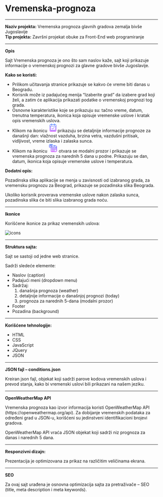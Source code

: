 # Vremenska-prognoza
<hr>
<b>Naziv projekta:</b> <span>Vremenska prognoza glavnih gradova zemalja bivše Jugoslavije<span>
<br>
<b>Tip projekta:</b> <span>Završni projekat obuke za Front-End web programiranje<span>
<hr>
<b>Opis</b>
<br>
<p>Sajt Vremenska prognoza je ono što sam naslov kaže, sajt koji prikazuje informacije o vremenskoj prognozi za glavne gradove bivše Jugoslavije.</p> 
<b>Kako se koristi:</b>
<ul>
<li>Prilikom učitavanja stranice prikazuje se kakvo će vreme biti danas u Beogradu.</li>
<li>Korisnik može iz padajućeg menija “Izaberite grad” da izabere grad koji želi, a zatim će aplikacija prikazati podatke o vremenskoj prognozi tog grada.</li>
<li>Osnovne karakteristike koje se prikazuju su: tačno vreme, datum, trenutna temperatura, ikonica koja opisuje vremenske uslove i kratak opis vremenskih uslova.</li>
<li>Klikom na ikonicu  <img src="images/icons/today.png" alt="day" width="30px">prikazuju se detaljnije informacije prognoze za današnji dan: vlažnost vazduha, brzina vetra, vazdušni pritisak, vidljivost, vreme izlaska i zalaska sunca.</li>
<li>Klikom na ikonicu <img src="images/icons/week.png" alt="week" width="30px"> otvara se modalni prozor i prikazuje se vremenska prognoza za narednih 5 dana u podne. Prikazuju se dan, datum, ikonica koja opisuje vremenske uslove i temperatura.</li>
</ul>
<b>Dodatni opis:</b>	
<p>Pozadinska slika aplikacije se menja u zavisnosti od izabranog grada, za vremensku prognozu za Beograd, prikazuje se pozadinska slika Beograda.</p>
<p>Ukoliko korisnik proverava vremenske uslove nakon zalaska sunca, pozadinska slika će biti slika izabranog grada noću.</p>
<hr>
<b>Ikonice</b>
<p>Korišćene ikonice za prikaz vremenskih uslova:</p>
<img src="https://i.imgur.com/7xUrigP.jpg" alt="icons" width="50%">
<hr>
<b>Struktura sajta:</b>
<p>Sajt se sastoji od jedne web stranice.</p>
<p>Sadrži sledeće elemente:</p>
<ul>
<li>Naslov (caption)</li>
<li>Padajući meni (dropdown menu)</li>
<li>Sadržaj:
    <ol>
        <li type="1">današnja prognoza (weather)</li>
        <li type="1">detaljnije informacije o današnjoj prognozi (today)</li>
        <li type="1">prognoza za narednih 5-dana (modalni prozor)</li> 
    </ol>
</li>
<li>Footer</li>
<li>Pozadina (background)</li>
</ul>
<hr>
<B>Korišćene tehnologije:</B>
<ul>
<li>HTML</li>
<li>CSS</li>
<li>JavaScript</li>
<li>JQuery</li>
<li>JSON</li>
</ul>
<hr>
<b>JSON fajl – conditions.json</b>
<p>Kreiran json fajl, objekat koji sadrži parove kodova vremenskih uslova i prevod stanja, kako bi vremenski uslovi bili prikazani na našem jeziku.</p>
<hr>
<b>OpenWeatherMap API</b>
<p>Vremenska prognoza kao izvor informacija koristi OpenWeatherMap API (https://openweathermap.org/api).
Za dobijanje vremenskih podataka za određeni grad u JSON-u, korišćeni su jedinstveni identifikacioni brojevi gradova.</p>
<p>OpenWeatherMap API vraća JSON objekat koji sadrži niz prognoza za danas i narednih 5 dana.</p>
<hr>
<b>Responzivni dizajn:</b>
<p>Prezentacija je optimizovana za prikaz na različitim veličinama ekrana.</p>
<hr>
<b>SEO</b>
<p>Za ovaj sajt urađena je osnovna optimizacija sajta za pretraživače – SEO (title, meta description i meta keywords).</p>

